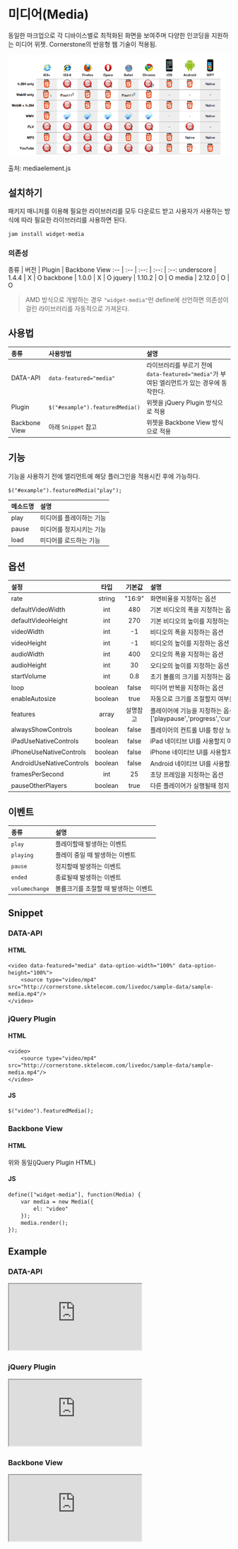 <!--
{
    "id": 4403,
    "title": "미디어(Media)",
    "outline": "반응형 웹으로 동일한 마크업으로 각 디바이스별로 최적화된 화면을 보여주며 다양한 인코딩을 지원하는 미디어.",
    "tags": ["widget", "featured"],
    "order": [4, 4, 3],
    "thumbnail": "4.4.03.media.png"
}
-->

# 미디어(Media)
동일한 마크업으로 각 디바이스별로 최적화된 화면을 보여주며 다양한 인코딩을 지원하는 미디어 위젯. Cornerstone의 반응형 웹 기술이 적용됨.

![<미디어 지원표>](<images/4.4.03.media-support.png>)

출처: mediaelement.js

## 설치하기

패키지 매니저를 이용해 필요한 라이브러리를 모두 다운로드 받고 사용자가 사용하는 방식에 따라 필요한 라이브러리를 사용하면 된다.

```
jam install widget-media
```

### 의존성

종류 | 버전 | Plugin | Backbone View
:-- | :-- | :--: | :--: | :--:
underscore | 1.4.4 | X | O
backbone | 1.0.0 | X | O
jquery | 1.10.2 | O | O
media | 2.12.0 | O | O

> AMD 방식으로 개발하는 경우 `"widget-media"`만 define에 선언하면 의존성이 걸린 라이브러리를 자동적으로 가져온다.

## 사용법

종류 | 사용방법 | 설명
:-- | :-- | :--
DATA-API | `data-featured="media"` | 라이브러리를 부르기 전에 `data-featured="media"`가 부여된 엘리먼트가 있는 경우에 동작한다.
Plugin | `$("#example").featuredMedia()` | 위젯을 jQuery Plugin 방식으로 적용
Backbone View | 아래 `Snippet` 참고 | 위젯을 Backbone View 방식으로 적용

## 기능
기능을 사용하기 전에 엘리먼트에 해당 플러그인을 적용시킨 후에 가능하다.
```
$("#example").featuredMedia("play");
```
메소드명 | 설명
:-- | :--
play | 미디어를 플레이하는 기능
pause | 미디어를 정지시키는 기능
load | 미디어를 로드하는 기능

## 옵션

설정 | 타입 | 기본값 | 설명
:-- | :-: | :-: | :--
rate | string | "16:9" | 화면비율을 지정하는 옵션
defaultVideoWidth | int | 480 | 기본 비디오의 폭을 지정하는 옵션
defaultVideoHeight | int | 270 | 기본 비디오의 높이를 지정하는 옵션
videoWidth | int | -1 | 비디오의 폭을 지정하는 옵션
videoHeight | int | -1 | 비디오의 높이를 지정하는 옵션
audioWidth | int | 400 | 오디오의 폭을 지정하는 옵션
audioHeight | int | 30 | 오디오의 높이를 지정하는 옵션
startVolume | int | 0.8 | 초기 볼륨의 크기를 지정하는 옵션
loop | boolean | false |  미디어 반복을 지정하는 옵션
enableAutosize | boolean | true | 자동으로 크기를 조절할지 여부를 지정하는 옵션
features | array | 설명참고 | 플레이어에 기능을 지정하는 옵션 (기본값 : ['playpause','progress','current','duration','tracks','volume','fullscreen'])
alwaysShowControls | boolean | false | 플레이어의 컨트롤 UI를 항상 노출할지를 지정하는 옵션
iPadUseNativeControls | boolean | false | iPad 네이티브 UI를 사용할지 여부를 지정하는 옵션
iPhoneUseNativeControls | boolean | false | iPhone 네이티브 UI를 사용할지 여부를 지정하는 옵션
AndroidUseNativeControls | boolean | false | Android 네이티브 UI를 사용할지 여부를 지정하는 옵션
framesPerSecond | int | 25 | 초당 프레임을 지정하는 옵션
pauseOtherPlayers | boolean | true | 다른 플레이어가 실행될때 정지 여부를 지정하는 옵션

## 이벤트
종류 | 설명
:-- | :--
`play` | 플레이할때 발생하는 이벤트
`playing` | 플레이 중일 때 발생하는 이벤트
`pause` | 정지할때 발생하는 이벤트
`ended` | 종료될때 발생하는 이벤트
`volumechange` | 볼륨크기를 조절할 때 발생하는 이벤트

## Snippet
### DATA-API
#### HTML
```
<video data-featured="media" data-option-width="100%" data-option-height="100%">
    <source type="video/mp4" src="http://cornerstone.sktelecom.com/livedoc/sample-data/sample-media.mp4"/>
</video>
```

### jQuery Plugin
#### HTML
```
<video>
    <source type="video/mp4" src="http://cornerstone.sktelecom.com/livedoc/sample-data/sample-media.mp4"/>
</video>
```

#### JS
```
$("video").featuredMedia();
```

### Backbone View
#### HTML
위와 동일(jQuery Plugin HTML)
#### JS
```
define(["widget-media"], function(Media) {
    var media = new Media({
        el: "video"
    });
    media.render();
});
```

## Example
### DATA-API
<iframe class="jsbin-livecode" src="http://jsbin.com/iMeVADa/latest/embed?html,output"></iframe>

### jQuery Plugin
<iframe class="jsbin-livecode" src="http://jsbin.com/UBoHORa/latest/embed?html,js,output"></iframe>

### Backbone View
<iframe class="jsbin-livecode" src="http://jsbin.com/ayULElE/latest/embed?html,js,output"></iframe>